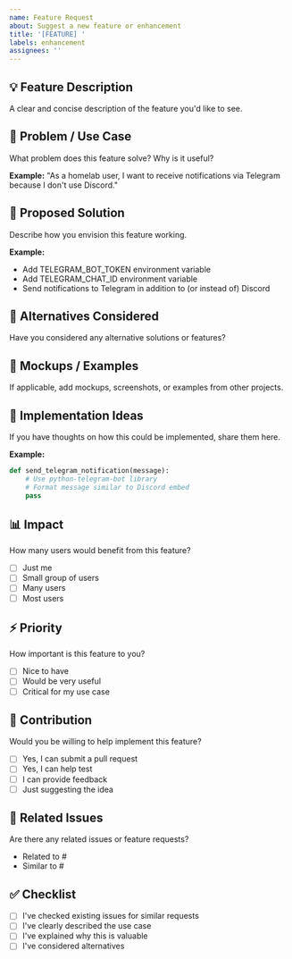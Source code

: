 ```yaml
---
name: Feature Request
about: Suggest a new feature or enhancement
title: '[FEATURE] '
labels: enhancement
assignees: ''
---
```


## 💡 Feature Description

A clear and concise description of the feature you'd like to see.

## 🎯 Problem / Use Case

What problem does this feature solve? Why is it useful?

**Example:**
"As a homelab user, I want to receive notifications via Telegram because I don't use Discord."

## 💭 Proposed Solution

Describe how you envision this feature working.

**Example:**
- Add TELEGRAM_BOT_TOKEN environment variable
- Add TELEGRAM_CHAT_ID environment variable
- Send notifications to Telegram in addition to (or instead of) Discord

## 🔄 Alternatives Considered

Have you considered any alternative solutions or features?

## 📸 Mockups / Examples

If applicable, add mockups, screenshots, or examples from other projects.

## 🎨 Implementation Ideas

If you have thoughts on how this could be implemented, share them here.

**Example:**
```python
def send_telegram_notification(message):
    # Use python-telegram-bot library
    # Format message similar to Discord embed
    pass
```

## 📊 Impact

How many users would benefit from this feature?

- [ ] Just me
- [ ] Small group of users
- [ ] Many users
- [ ] Most users

## ⚡ Priority

How important is this feature to you?

- [ ] Nice to have
- [ ] Would be very useful
- [ ] Critical for my use case

## 🤝 Contribution

Would you be willing to help implement this feature?

- [ ] Yes, I can submit a pull request
- [ ] Yes, I can help test
- [ ] I can provide feedback
- [ ] Just suggesting the idea

## 🔗 Related Issues

Are there any related issues or feature requests?

- Related to #
- Similar to #

## ✅ Checklist

- [ ] I've checked existing issues for similar requests
- [ ] I've clearly described the use case
- [ ] I've explained why this is valuable
- [ ] I've considered alternatives
